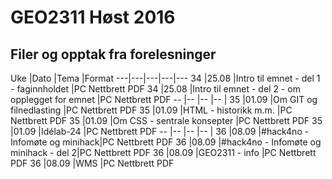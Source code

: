 # GEO2311 Høst 2016

## Filer og opptak fra forelesninger

Uke |Dato |Tema |Format
---|---|---|---|---
34 |25.08 |Intro til emnet - del 1 - faginnholdet |PC Nettbrett PDF
34 |25.08 |Intro til emnet - del 2 - om opplegget for emnet |PC Nettbrett PDF
 -- |-- |-- |-- |
35 |01.09 |Om GIT og filnedlasting |PC Nettbrett PDF
35 |01.09 |HTML - historikk m.m. |PC Nettbrett PDF
35 |01.09 |Om CSS - sentrale konsepter |PC Nettbrett PDF
35 |01.09 |Idélab-24 |PC Nettbrett PDF
 -- |-- |-- |-- |
36 |08.09 |#hack4no - Infomøte og minihack|PC Nettbrett PDF
36 |08.09 |#hack4no - Infomøte og minihack - del 2|PC Nettbrett PDF
36 |08.09 |GEO2311 - info |PC Nettbrett PDF
36 |08.09 |WMS |PC Nettbrett PDF
 